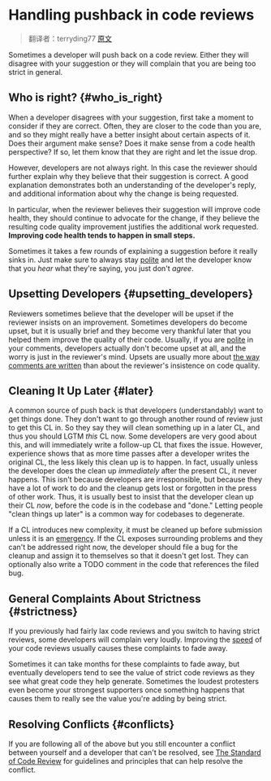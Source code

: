 # Handling pushback in code reviews

> 翻译者：terryding77 [原文](../../../review/reviewer/pushback.md)


Sometimes a developer will push back on a code review. Either they will disagree
with your suggestion or they will complain that you are being too strict in
general.

## Who is right? {#who_is_right}

When a developer disagrees with your suggestion, first take a moment to consider
if they are correct. Often, they are closer to the code than you are, and so
they might really have a better insight about certain aspects of it. Does their
argument make sense? Does it make sense from a code health perspective? If so,
let them know that they are right and let the issue drop.

However, developers are not always right. In this case the reviewer should
further explain why they believe that their suggestion is correct. A good
explanation demonstrates both an understanding of the developer's reply, and
additional information about why the change is being requested.

In particular, when the reviewer believes their suggestion will improve code
health, they should continue to advocate for the change, if they believe the
resulting code quality improvement justifies the additional work requested.
**Improving code health tends to happen in small steps.**

Sometimes it takes a few rounds of explaining a suggestion before it really
sinks in. Just make sure to always stay [polite](comments.md#courtesy) and let
the developer know that you *hear* what they're saying, you just don't *agree*.

## Upsetting Developers {#upsetting_developers}

Reviewers sometimes believe that the developer will be upset if the reviewer
insists on an improvement. Sometimes developers do become upset, but it is
usually brief and they become very thankful later that you helped them improve
the quality of their code. Usually, if you are [polite](comments.md#courtesy) in
your comments, developers actually don't become upset at all, and the worry is
just in the reviewer's mind. Upsets are usually more about
[the way comments are written](comments.md#courtesy) than about the reviewer's
insistence on code quality.

## Cleaning It Up Later {#later}

A common source of push back is that developers (understandably) want to get
things done. They don't want to go through another round of review just to get
this CL in. So they say they will clean something up in a later CL, and thus you
should LGTM *this* CL now. Some developers are very good about this, and will
immediately write a follow-up CL that fixes the issue. However, experience shows
that as more time passes after a developer writes the original CL, the less
likely this clean up is to happen. In fact, usually unless the developer does
the clean up *immediately* after the present CL, it never happens. This isn't
because developers are irresponsible, but because they have a lot of work to do
and the cleanup gets lost or forgotten in the press of other work. Thus, it is
usually best to insist that the developer clean up their CL *now*, before the
code is in the codebase and "done." Letting people "clean things up later" is a
common way for codebases to degenerate.

If a CL introduces new complexity, it must be cleaned up before submission
unless it is an [emergency](../emergencies.md). If the CL exposes surrounding
problems and they can't be addressed right now, the developer should file a bug
for the cleanup and assign it to themselves so that it doesn't get lost. They
can optionally also write a TODO comment in the code that references the filed
bug.

## General Complaints About Strictness {#strictness}

If you previously had fairly lax code reviews and you switch to having strict
reviews, some developers will complain very loudly. Improving the
[speed](speed.md) of your code reviews usually causes these complaints to fade
away.

Sometimes it can take months for these complaints to fade away, but eventually
developers tend to see the value of strict code reviews as they see what great
code they help generate. Sometimes the loudest protesters even become your
strongest supporters once something happens that causes them to really see the
value you're adding by being strict.

## Resolving Conflicts {#conflicts}

If you are following all of the above but you still encounter a conflict between
yourself and a developer that can't be resolved, see
[The Standard of Code Review](standard.md) for guidelines and principles that
can help resolve the conflict.
